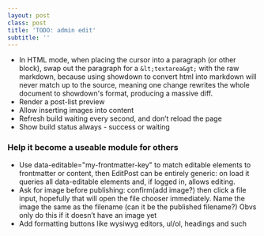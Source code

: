 ```yaml
---
layout: post
class: post
title: 'TODO: admin edit'
subtitle: ''
---
```


- In HTML mode, when placing the cursor into a paragraph (or other block), swap out the paragraph for a `&lt;textarea&gt;` with the raw markdown, because using showdown to convert html into markdown will never match up to the source, meaning one change rewrites the whole document to showdown's format, producing a massive diff.
- Render a post-list preview
- Allow inserting images into content
- Refresh build waiting every second, and don’t reload the page
- Show build status always - success or waiting

<!-- -->

### Help it become a useable module for others

- Use data-editable="my-frontmatter-key" to match editable elements to frontmatter or content, then EditPost can be entirely generic: on load it queries all data-editable elements and, if logged in, allows editing.
- Ask for image before publishing: confirm(add image?) then click a file input, hopefully that will open the file chooser immediately. Name the image the same as the filename (can it be the published filename?) Obvs only do this if it doesn’t have an image yet
- Add formatting buttons like wysiwyg editors, ul/ol, headings and such

<!-- -->
